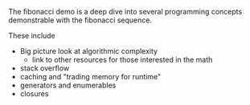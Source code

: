 The fibonacci demo is a deep dive into several programming concepts demonstrable with the fibonacci sequence.

These include
 
 * Big picture look at algorithmic complexity
    * link to other resources for those interested in the math
 * stack overflow
 * caching and "trading memory for runtime"
 * generators and enumerables
 * closures